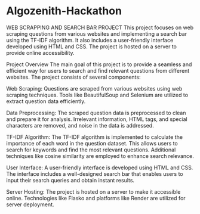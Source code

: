 # Algozenith-Hackathon
WEB SCRAPPING AND SEARCH BAR PROJECT
This project focuses on web scraping questions from various websites and implementing a search bar using the TF-IDF algorithm. It also includes a user-friendly interface developed using HTML and CSS. The project is hosted on a server to provide online accessibility.

Project Overview
The main goal of this project is to provide a seamless and efficient way for users to search and find relevant questions from different websites. The project consists of several components:

Web Scraping: Questions are scraped from various websites using web scraping techniques. Tools like BeautifulSoup and Selenium are utilized to extract question data efficiently.

Data Preprocessing: The scraped question data is preprocessed to clean and prepare it for analysis. Irrelevant information, HTML tags, and special characters are removed, and noise in the data is addressed.

TF-IDF Algorithm: The TF-IDF algorithm is implemented to calculate the importance of each word in the question dataset. This allows users to search for keywords and find the most relevant questions. Additional techniques like cosine similarity are employed to enhance search relevance.

User Interface: A user-friendly interface is developed using HTML and CSS. The interface includes a well-designed search bar that enables users to input their search queries and obtain instant results.

Server Hosting: The project is hosted on a server to make it accessible online. Technologies like Flasko and platforms like Render are utilized for server deployment.  
